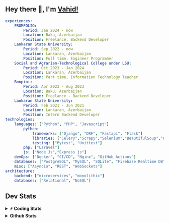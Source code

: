 
## Hey there 👋, I'm [Vahid!](https://github.com/vahidzhe/)

```yaml
experiences:
    FROMFOLIO:
        Period: Jan 2024 - now
        Location: Baku, Azerbaijan
        Position: Freelance, Backend Developer
    Lankaran State University:
        Period: Sep 2022 - now
        Location: Lankaran, Azerbaijan
        Position: Full time, Engineer Programmer
    Social and Agrarian-Technological College under LSU:
        Period: Oct 2023 - Jan 2024
        Location: Lankaran, Azerbaijan
        Position: Part time, Information Technology Teacher
    Bonpini:
        Period: Apr 2023 - Aug 2023
        Location: Baku, Azerbaijan
        Position: Freelance - Backend Developer 
    Lankaran State University:
        Period: Feb 2021 - Jun 2021
        Location: Lankaran, Azerbaijan
        Position: Intern Backend Developer
technologies:
    languages: ["Python", "PHP", "Javascript"]
        python:
            frameworks: ["Django", "DRF", "Fastapi", "Flask"]
            libraries: ["Celery","Scrapy","Selenium","BeautifulSoup","Requests"]
            testing: ["Pytest", "Unittest"]
        php: ["Laravel"]
        js: ["Node Js","Express js"]
    devOps: ["Docker", "CI/CD", "Nginx", "GitHub Actions"]
    databases: ["PostgreSQL", "MySQL", "SQLite", "Firebase Realtime DB", "Redis"]
    misc: ["Asyncio", "REST", "WebSockets"]
architecture: 
    backend: ["microservices", "monolithic"]
    databases: ["Relational", "NoSQL"]
```



## Dev Stats

<details>
  <summary><b>⚡ Coding Stats</b></summary>

<!--START_SECTION:waka-->
![Code Time](http://img.shields.io/badge/Code%20Time-220%20hrs%2043%20mins-blue)

![Profile Views](http://img.shields.io/badge/Profile%20Views-8-blue)

**🐱 My GitHub Data** 

> 📦 ? Used in GitHub's Storage 
 > 
> 🏆 178 Contributions in the Year 2025
 > 
> 💼 Opted to Hire
 > 
> 📜 12 Public Repositories 
 > 
> 🔑 0 Private Repositories 
 > 
**I'm an Early 🐤** 

```text
🌞 Morning                1651 commits        ████░░░░░░░░░░░░░░░░░░░░░   14.13 % 
🌆 Daytime                6584 commits        ██████████████░░░░░░░░░░░   56.35 % 
🌃 Evening                2557 commits        █████░░░░░░░░░░░░░░░░░░░░   21.88 % 
🌙 Night                  893 commits         ██░░░░░░░░░░░░░░░░░░░░░░░   07.64 % 
```


📊 **This Week I Spent My Time On** 

```text
🕑︎ Time Zone: Asia/Baku

💬 Programming Languages: 
Python                   10 hrs 48 mins      ███████████████░░░░░░░░░░   58.93 % 
PHP                      5 hrs               ███████░░░░░░░░░░░░░░░░░░   27.28 % 
SQL                      1 hr 13 mins        ██░░░░░░░░░░░░░░░░░░░░░░░   06.69 % 
Bash                     33 mins             █░░░░░░░░░░░░░░░░░░░░░░░░   03.01 % 
Other                    28 mins             █░░░░░░░░░░░░░░░░░░░░░░░░   02.63 % 

🐱‍💻 Projects: 
integrify                9 hrs 50 mins       █████████████░░░░░░░░░░░░   53.62 % 
lsu-library-backend      6 hrs 14 mins       ████████░░░░░░░░░░░░░░░░░   33.98 % 
fromfolio-backend-v2     2 hrs 16 mins       ███░░░░░░░░░░░░░░░░░░░░░░   12.40 % 
```

**I Mostly Code in Python** 

```text
Python                   23 repos            ██████████░░░░░░░░░░░░░░░   40.35 % 
JavaScript               12 repos            █████░░░░░░░░░░░░░░░░░░░░   21.05 % 
PHP                      8 repos             ████░░░░░░░░░░░░░░░░░░░░░   14.04 % 
CSS                      6 repos             ███░░░░░░░░░░░░░░░░░░░░░░   10.53 % 
Makefile                 1 repo              ░░░░░░░░░░░░░░░░░░░░░░░░░   01.75 % 
```




 Last Updated on 08/03/2025 00:33:29 UTC
<!--END_SECTION:waka-->
</details>


<details>
  <summary><b> Github Stats</b></summary>

  <br />
  <img height="180em" src="https://github-readme-stats.vercel.app/api?username=vahidzhe&show_icons=true&hide_border=true&&count_private=true&include_all_commits=true&theme=dark" />
  <img height="180em" src="https://github-readme-stats.vercel.app/api/top-langs/?username=vahidzhe&exclude_repo=django_recaptcha_v3,django_blog_v1,django_smartedu_course,css_layout1,task-managment,bonpini_backend_codeigniter&show_icons=true&hide_border=true&layout=compact&theme=dark&langs_count=6"/>
</details>






